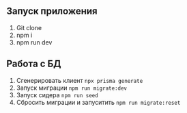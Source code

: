 ## Запуск приложения

1. Git clone
2. npm i
3. npm run dev

## Работа с БД

1. Сгенерировать клиент `npx prisma generate`
2. Запуск миграции `npm run migrate:dev`
3. Запуск сидера `npm run seed`
4. Сбросить миграции и запуситить `npm run migrate:reset`
